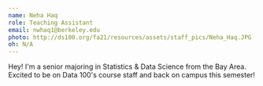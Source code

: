 ```yaml
---
name: Neha Haq
role: Teaching Assistant
email: nwhaq1@berkeley.edu
photo: http://ds100.org/fa21/resources/assets/staff_pics/Neha_Haq.JPG
oh: N/A 
---
```

Hey! I'm a senior majoring in Statistics & Data Science from the Bay Area. Excited to be on Data 100's course staff and back on campus this semester!
